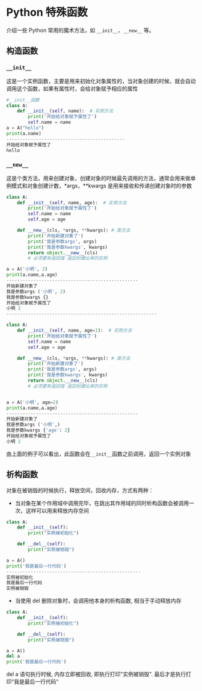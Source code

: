 # Python 特殊函数

介绍一些 Python 常用的魔术方法，如 ```__init__```、```__new__``` 等。

## 构造函数

###  ```__init__```

这是一个实例函数，主要是用来初始化对象属性的，当对象创建的时候，就会自动调用这个函数，如果有属性时，会给对象赋予相应的属性

```python
#__init__函数
class A:
    def __init__(self, name):  # 实例方法
        print('开始给对象赋予属性了')
        self.name = name
a = A("hello")
print(a.name)
--------------------------------------------
开始给对象赋予属性了
hello
```

### `__new__`

这是个类方法，用来创建对象，创建对象的时候最先调用的方法，通常会用来做单例模式和对象创建计数，*args，**kwargs 是用来接收和传递创建对象时的参数

```python
class A:
    def __init__(self, name, age):  # 实例方法
        print('开始给对象赋予属性了')
        self.name = name
        self.age = age

    def __new__(cls, *args, **kwargs): # 类方法
        print('开始新建对象了')
        print('我是参数args', args)
        print('我是参数kwargs', kwargs)
        return object.__new__(cls)
        # 必须要有返回值 返回创建出来的实例

a = A('小明', 2)
print(a.name,a.age)
-------------------------------------------------
开始新建对象了
我是参数args ('小明', 2)
我是参数kwargs {}
开始给对象赋予属性了
小明 2
--------------------------------------------------------

class A:
    def __init__(self, name, age=1):  # 实例方法
        print('开始给对象赋予属性了')
        self.name = name
        self.age = age

    def __new__(cls, *args, **kwargs): # 类方法
        print('开始新建对象了')
        print('我是参数args', args)
        print('我是参数kwargs', kwargs)
        return object.__new__(cls)
        # 必须要有返回值 返回创建出来的实例


a = A('小明', age=2)
print(a.name,a.age)
-------------------------------------------------
开始新建对象了
我是参数args ('小明',)
我是参数kwargs {'age': 2}
开始给对象赋予属性了
小明 2
```

由上面的例子可以看出，此函数会在```__init__```函数之前调用，返回一个实例对象



## 析构函数

对象在被销毁的时候执行，释放空间，回收内存，方式有两种：

+ 当对象在某个作用域中调用完毕，在跳出其作用域的同时析构函数会被调用一次，这样可以用来释放内存空间

```python
class A:
    def __init__(self):
        print("实例被初始化")

    def __del__(self):
        print("实例被销毁")

a = A()
print('我是最后一行代码')
--------------------------------------------------
实例被初始化
我是最后一行代码
实例被销毁
```



+ 当使用 del 删除对象时，会调用他本身的析构函数, 相当于手动释放内存

```python
class A:
    def __init__(self):
        print("实例被初始化")

    def __del__(self):
        print("实例被销毁")

a = A()
del a
print('我是最后一行代码')
```

del a 语句执行时候, 内存立即被回收, 即执行打印"实例被销毁". 最后才是执行打印"我是最后一行代码"

